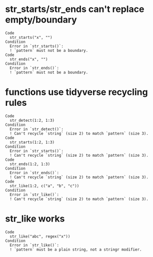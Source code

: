 # str_starts/str_ends can't replace empty/boundary

    Code
      str_starts("x", "")
    Condition
      Error in `str_starts()`:
      ! `pattern` must not be a boundary.
    Code
      str_ends("x", "")
    Condition
      Error in `str_ends()`:
      ! `pattern` must not be a boundary.

# functions use tidyverse recycling rules

    Code
      str_detect(1:2, 1:3)
    Condition
      Error in `str_detect()`:
      ! Can't recycle `string` (size 2) to match `pattern` (size 3).
    Code
      str_starts(1:2, 1:3)
    Condition
      Error in `str_starts()`:
      ! Can't recycle `string` (size 2) to match `pattern` (size 3).
    Code
      str_ends(1:2, 1:3)
    Condition
      Error in `str_ends()`:
      ! Can't recycle `string` (size 2) to match `pattern` (size 3).
    Code
      str_like(1:2, c("a", "b", "c"))
    Condition
      Error in `str_like()`:
      ! Can't recycle `string` (size 2) to match `pattern` (size 3).

# str_like works

    Code
      str_like("abc", regex("x"))
    Condition
      Error in `str_like()`:
      ! `pattern` must be a plain string, not a stringr modifier.

